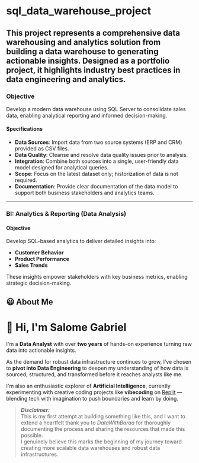 # sql_data_warehouse_project
This project represents a comprehensive data warehousing and analytics solution from building a data warehouse to generating actionable insights. 
Designed as a portfolio project, it highlights industry best practices in data engineering and analytics.
---
### Objective
Develop a modern data warehouse using SQL Server to consolidate sales data, enabling analytical reporting and informed decision-making.

#### Specifications
- **Data Sources**: Import data from two source systems (ERP and CRM) provided as CSV files.
- **Data Quality**: Cleanse and resolve data quality issues prior to analysis.
- **Integration**: Combine both sources into a single, user-friendly data model designed for analytical queries.
- **Scope**: Focus on the latest dataset only; historization of data is not required.
- **Documentation**: Provide clear documentation of the data model to support both business stakeholders and analytics teams.

---

### BI: Analytics & Reporting (Data Analysis)

#### Objective
Develop SQL-based analytics to deliver detailed insights into:
- **Customer Behavior**
- **Product Performance**
- **Sales Trends**

These insights empower stakeholders with key business metrics, enabling strategic 
decision-making.  

## 😃 About Me

# 👋 Hi, I'm Salome Gabriel

I'm a **Data Analyst** with over **two years** of hands-on experience turning raw data into actionable insights.

As the demand for robust data infrastructure continues to grow, I’ve chosen to **pivot into Data Engineering** to deepen my understanding of how data is sourced, structured, and transformed before it reaches analysts like me.

I'm also an enthusiastic explorer of **Artificial Intelligence**, currently experimenting with creative coding projects like **vibecoding** on [Replit](https://replit.com) — blending tech with imagination to push boundaries and learn by doing.


> **_Disclaimer:_**  
> This is my first attempt at building something like this, and I want to extend a heartfelt thank you to _DataWithBaraa_ for thoroughly documenting the process and sharing the resources that made this possible.  
> I genuinely believe this marks the beginning of my journey toward creating more scalable data warehouses and robust data infrastructures.
